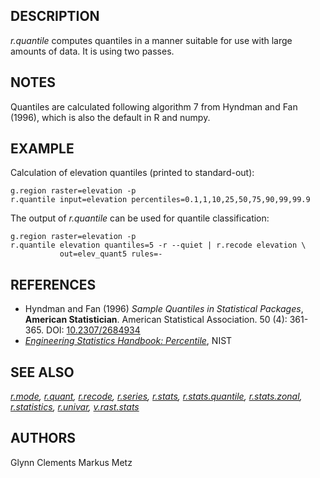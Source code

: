## DESCRIPTION

*r.quantile* computes quantiles in a manner suitable for use with large
amounts of data. It is using two passes.

## NOTES

Quantiles are calculated following algorithm 7 from Hyndman and Fan
(1996), which is also the default in R and numpy.

## EXAMPLE

Calculation of elevation quantiles (printed to standard-out):

```shell
g.region raster=elevation -p
r.quantile input=elevation percentiles=0.1,1,10,25,50,75,90,99,99.9
```

The output of *r.quantile* can be used for quantile classification:

```shell
g.region raster=elevation -p
r.quantile elevation quantiles=5 -r --quiet | r.recode elevation \
           out=elev_quant5 rules=-
```

## REFERENCES

- Hyndman and Fan (1996) *Sample Quantiles in Statistical Packages*,
  **American Statistician**. American Statistical Association. 50 (4):
  361-365. DOI:
  [10.2307/2684934](https://doi.org/10.2307/2684934%3E10.2307/2684934)
- [*Engineering Statistics Handbook:
  Percentile*](https://www.itl.nist.gov/div898/handbook/prc/section2/prc262.htm),
  NIST

## SEE ALSO

*[r.mode](r.mode.md), [r.quant](r.quant.md), [r.recode](r.recode.md),
[r.series](r.series.md), [r.stats](r.stats.md),
[r.stats.quantile](r.stats.quantile.md),
[r.stats.zonal](r.stats.zonal.md), [r.statistics](r.statistics.md),
[r.univar](r.univar.md), [v.rast.stats](v.rast.stats.md)*

## AUTHORS

Glynn Clements
Markus Metz
